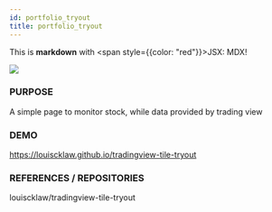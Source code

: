 ```yaml
---
id: portfolio_tryout
title: portfolio_tryout
---
```


This is **markdown** with <span style={{color: "red"}}>JSX</span>: MDX!

![](https://aboutme.louislabs.com/tradingview-screenshot.png)

### PURPOSE

A simple page to monitor stock, while data provided by trading view

### DEMO

https://louiscklaw.github.io/tradingview-tile-tryout

### REFERENCES / REPOSITORIES

louiscklaw/tradingview-tile-tryout
